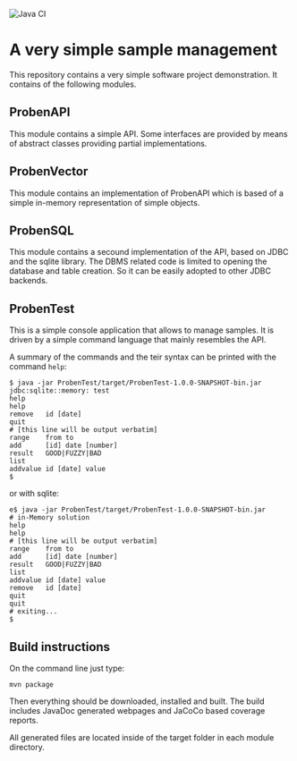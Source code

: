 ![Java CI](https://github.com/keinstein/ProbenAPI/workflows/Java%20CI/badge.svg)



A very simple sample management
===============================

This repository contains a very simple software project demonstration.
It contains of the following modules.

ProbenAPI
---------

This module contains a simple API. Some interfaces are provided by
means of abstract classes providing partial implementations.

ProbenVector
------------

This module contains an implementation of ProbenAPI which is based of
a simple in-memory representation of simple objects.

ProbenSQL
---------

This module contains a secound implementation of the API, based on
JDBC and the sqlite library. The DBMS related code is limited to
opening the database and table creation. So it can be easily adopted
to other JDBC backends.

ProbenTest
----------

This is a simple console application that allows to manage samples. It is 
driven by a simple command language that mainly resembles the API.

A summary of the commands and the teir syntax can be printed with the command `help`:

```
$ java -jar ProbenTest/target/ProbenTest-1.0.0-SNAPSHOT-bin.jar jdbc:sqlite::memory: test
help
help
remove   id [date]
quit
# [this line will be output verbatim]
range    from to
add      [id] date [number]
result   GOOD|FUZZY|BAD
list
addvalue id [date] value
$
```

or with sqlite:

```
e$ java -jar ProbenTest/target/ProbenTest-1.0.0-SNAPSHOT-bin.jar
# in-Memory solution
help
help
# [this line will be output verbatim]
range    from to
add      [id] date [number]
result   GOOD|FUZZY|BAD
list
addvalue id [date] value
remove   id [date]
quit
quit
# exiting...
$
```


Build instructions
------------------

On the command line just type:

```
mvn package
```


Then everything should be downloaded, installed and built. The build
includes JavaDoc generated webpages and JaCoCo based coverage reports.

All generated files are located inside of the target folder in each
module directory.
